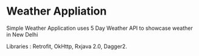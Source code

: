 # Weather Appliation 

Simple Weather Application uses 5 Day Weather API to showcase weather in New Delhi

Libraries : Retrofit, OkHttp, Rxjava 2.0, Dagger2.
